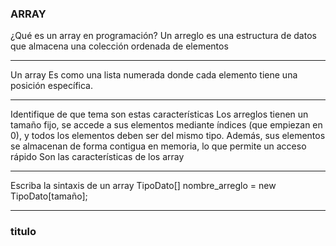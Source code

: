 ### ARRAY
¿Qué es un array en programación?
Un arreglo es una estructura de datos que almacena una colección ordenada de elementos

---
Un array
Es como una lista numerada donde cada elemento tiene una posición específica.

---
Identifique de que tema son estas características
Los arreglos tienen un tamaño fijo, se accede a sus elementos mediante índices (que empiezan en 0), y todos los elementos deben ser del mismo tipo. Además, sus elementos se almacenan de forma contigua en memoria, lo que permite un acceso rápido
Son las características de los array

----
Escriba la sintaxis de un array
TipoDato[] nombre_arreglo = new TipoDato[tamaño];

---
### titulo
